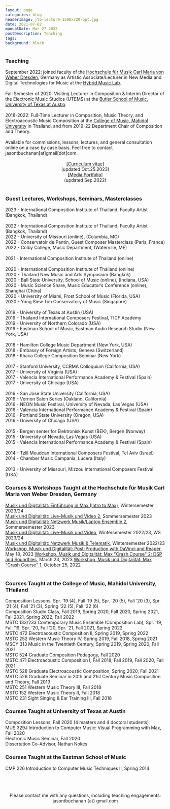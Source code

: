 ```yaml
---
layout: page
categories: blog
headerImage: jtb-lecture-1500x720-opt.jpg
date: 2021-07-02
manualDate: Mar 27 2023
postDescription: Teaching
tags:
background: black
---
```


<h3>Teaching</h3>
September 2022: joined faculty of the <a href="http://hfmdd.de">Hochschule für Musik Carl Maria von Weber Dresden</a>, Germany as Artistic Associate/Lecturer in New Media and Digital Technologies for Music at the <a href="https://www.hfmdd.de/en/college/institutes-facilities/hybrid-music-lab">Hybrid Music Lab</a>.
<br><br>
Fall Semester of 2020: Visiting Lecturer in Composition & Interim Director of the Electronic Music Studios (UTEMS) at the <a href="https://music.utexas.edu/perform-and-study/division-ensemble/composition">Butler School of Music, University of Texas at Austin</a>.
<br><br>
2018-2022: Full-Time Lecturer in Composition, Music Theory, and Electroacoustic Music Composition at the <a href="https://www.music.mahidol.ac.th/composition-and-theory-department/" target="_blank">College of Music, Mahidol University</a> in Thailand, and from 2019-22 Department Chair of Composition and Theory.
<br><br>
Available for commissions, lessons, lectures, and general consultation online on a case by case basis. Feel free to contact jasontbuchanan[at]gmail[dot]com.
<br><br>

<center>
<div class="row col-md-12" align="center">
<div class="col-md-6"><span class="bask17"><a href="https://www.jasonthorpebuchanan.com/about/ThorpeBuchanan_CV_Oct.25.2023_web.pdf" target="blank">[Curriculum vitae]</a></span><br>
<span class="bask12">(updated Oct.25.2023)</span></div>


<div class="col-md-6"><span class="bask17"><a href="https://www.jasonthorpebuchanan.com/ThorpeBuchanan_Portfolio.pdf" target="blank">[Media Portfolio]</a></span><br>
<span class="bask12">(updated Sep.2022)</span></div>
</div>
</center>
<br>

<h3>Guest Lectures, Workshops, Seminars, Masterclasses</h3>
2023 - International Composition Institute of Thailand, Faculty Artist (Bangkok, Thailand)
<br><br>
2022 - International Composition Institute of Thailand, Faculty Artist (Bangkok, Thailand)
<br>
2022 - University of Missouri (online), (Columbia, MO)
<br>
2022 - Conservatoir de Pantin, Guest Composer Masterclass (Paris, France)
<br>
2022 - Colby College, Music Department, (Waterville, ME)
<br><br>
2021 - International Composition Institute of Thailand (online)
<br><br>
2020 - International Composition Institute of Thailand (online)
<br>
2020 - Thailand New Music and Arts Symposium (Bangkok)
<br>
2020 - Ball State University, School of Music (online), (Indiana, USA)
<br>
2020 - Music Science Share, Music Educator’s Conference (online), Shanghai (China)
<br>
2020 - University of Miami, Frost School of Music (Florida, USA)
<br>
2020 - Yong Siew Toh Conservatory of Music (Singapore)
<br><br>
2019 - University of Texas at Austin (USA)
<br>
2019 - Thailand International Composers Festival, TICF Academy
<br>
2019 - University of Northern Colorado (USA)
<br>
2019 - Eastman School of Music, Eastman Audio Research Studio (New York, USA)
<br><br>
2018 - Hamilton College Music Department (New York, USA)
<br>
2018 - Embassy of Foreign Artists, Geneva (Switzerland)
<br>
2018 - Ithaca College Composition Seminar (New York)
<br><br>
2017 - Stanford University, CCRMA Colloquium (California, USA)
<br>
2017 - University of Virginia (USA)
<br>
2017 - Valencia International Performance Academy & Festival (Spain)
<br>
2017 - University of Chicago (USA)
<br><br>
2016 - San Jose State University (California, USA)
<br>
2016 - Vernon Salon Series (Oakland, California)
<br>
2016 - NEON Music Festival, University of Nevada, Las Vegas (USA)
<br>
2016 - Valencia International Performance Academy & Festival (Spain)
<br>
2016 - Portland State University (Oregon, USA)
<br>
2016 - University of Chicago (USA)
<br><br>
2015 - Bergen senter for Elektronisk Kunst (BEK), Bergen (Norway)
<br>
2015 - University of Nevada, Las Vegas (USA)
<br>
2015 - Valencia International Performance Academy & Festival (Spain)
<br><br>
2014 - Tzlil Meudcan International Composers Festival, Tel Aviv (Israel)
<br>
2014 - Chamber Music Campania, Lucera (Italy)
<br><br>
2013 - University of Missouri, Mizzou International Composers Festival (USA)



<h3>Courses & Workshops Taught at the Hochschule für Musik Carl Maria von Weber Dresden, Germany</h3>
<a href="https://www.hfmdd.de/en/studies/courses/musik-und-digitalitaet">Musik und Digitalität: Einführung in Max (Intro to Max)</a>, Wintersemester 2023/24
<br>
<a href="https://www.hfmdd.de/en/studies/courses/musik-und-digitalitaet">Musik und Digitalität: Live-Musik und Video 2</a>, Sommersemester 2023
<br>
<a href="https://www.hfmdd.de/en/studies/courses/musik-und-digitalitaet">Musik und Digitalität: Netzwerk Musik/Laptop Ensemble 2</a>, Sommersemester 2023
<br>
<a href="https://www.hfmdd.de/en/studies/courses/musik-und-digitalitaet">Musik und Digitalität: Live-Musik und Video</a>, Wintersemester 2022/23, WS 2023/24
<br>
<a href="https://www.hfmdd.de/en/studies/courses/musik-und-digitalitaet">Musik und Digitalität: Netzwerk Musik & Telematik</a>, Wintersemester 2022/23
<a href="https://www.hfmdd.de/en/studies/courses/musik-und-digitalitaet">Workshop, Musik und Digitalität: Post-Production with DaVinci and Reaper</a>, May 18, 2023
<a href="https://www.hfmdd.de/en/studies/courses/musik-und-digitalitaet">Workshop, Musik und Digitalität: Max "Crash Course" 2: DSP and Soundfiles</a>, March 23, 2023
<a href="https://www.hfmdd.de/en/studies/courses/musik-und-digitalitaet">Workshop, Musik und Digitalität: Max "Crash Course" 1</a>, October 25, 2022

<br>
<br>


<h3>Courses Taught at the College of Music, Mahidol University, THailand</h3>
Composition Lessons, Spr. ‘19 (4), Fall ‘19 (5), Spr. ‘20 (5), Fall ‘20 (3), Spr. ‘21 (4), Fall ’21 (3), Spring '22 (5), Fall '22 (6)
<br>
Composition Studio Class, Fall 2019, Spring 2020, Fall 2020, Spring 2021, Fall 2021, Spring 2022, Fall 2022
<br>
MSTC 133/233 Contemporary Music Ensemble (Composition Lab), Spr. ‘19, Fall ‘19, Spr. ‘20, Fall ‘20, Spr. ’21, Fall 2021, Spring 2022
<br>
MSTC 472 Electroacoustic Composition II, Spring 2019, Spring 2022
<br>
MSTC 252 Western Music Theory IV, Spring 2019, Fall 2018, Spring 2021
<br>
MSCY 313 Music in the Twentieth Century, Spring 2019, Spring 2020, Fall 2021
<br>
MSTC 524 Graduate Composition Pedagogy, Fall 2020
<br>
MSTC 471 Electroacoustic Composition I, Fall 2018, Fall 2019, Fall 2020, Fall 2021
<br>
MSTC 528 Graduate Electroacoustic Composition, Spring 2020, Fall 2021
<br>
MSTC 526 Graduate Seminar in 20th and 21st Century Music Composition and Theory, Fall 2019
<br>
MSTC 251 Western Music Theory III, Fall 2018
<br>
MSTC 152 Western Music Theory II, Fall 2018
<br>
MSTC 231 Sight Singing & Ear Training III, Fall 2018

<br>


<h3>Courses Taught at University of Texas at Austin</h3>
Composition Lessons, Fall 2020 (4 masters and 4 doctoral students)
<br>
MUS 329J Introduction to Computer Music: Visual Programming with Max, Fall 2020
<br>
Electronic Music Seminar, Fall 2020
<br>
Dissertation Co-Advisor, Nathan Nokes

<br>

<h3>Courses Taught at the Eastman School of Music</h3>
CMP 226 Introduction to Computer Music Techniques II, Spring 2014
<br>


<br>
<!-- <h3>Active courses:</h3>
MSCY 313 Music in the Twentieth Century - <a href="http://www.jasonthorpebuchanan.com/20th.html">Syllabus, Sem. 1, 2021-22</a><br />
MSTC 471 - Electronic Music Composition I - <a href="http://www.jasonthorpebuchanan.com/electronic.html">Syllabus, Sem. 1, 2021-22</a><br />
MSTC 133/233 - Contemporary Music Ensemble - <a href="http://www.jasonthorpebuchanan.com/contemporary.html">Syllabus, Sem. 1, 2021-22</a>
<br />
Composition Studio Class - <a href="http://www.jasonthorpebuchanan.com/studioclass.html">Syllabus, Sem. 1, 2021-22</a>
<br />
Composition Lessons - --><!--<a href="http://www.jasonthorpebuchanan.com/complessons.html">--> <!--Syllabus, Sem. 1, 2021-22
<br><br>
<br> -->



<!-- END STUFF TAKEN FROM JTB PAGE -->



  <br>
<!--
<a data-fancybox data-type="iframe" href="http://www.jasonthorpebuchanan.com/video---hunger.html"><img src="http://www.jasonthorpebuchanan.com/images/media/hunger-intro-video.jpg" width="294" height="159"></a>
-->
 <br>
  <br>
  <center><font class="bask14">Please contact me with any questions, including teaching engagements: jasontbuchanan {at} gmail.com</font>
